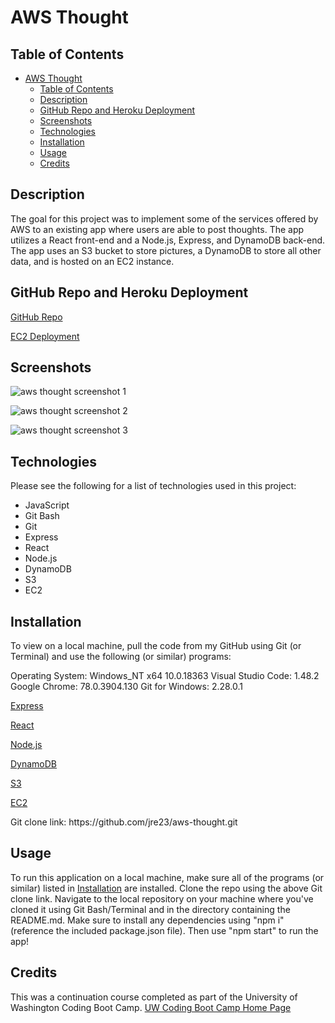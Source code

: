 # AWS Thought

## Table of Contents

- [AWS Thought](#aws-thought)
  - [Table of Contents](#table-of-contents)
  - [Description](#description)
  - [GitHub Repo and Heroku Deployment](#github-repo-and-heroku-deployment)
  - [Screenshots](#screenshots)
  - [Technologies](#technologies)
  - [Installation](#installation)
  - [Usage](#usage)
  - [Credits](#credits)

## Description

The goal for this project was to implement some of the services offered by AWS to an existing app where users are able to post thoughts. The app utilizes a React front-end and a Node.js, Express, and DynamoDB back-end. The app uses an S3 bucket to store pictures, a DynamoDB to store all other data, and is hosted on an EC2 instance.

## GitHub Repo and Heroku Deployment

[GitHub Repo](https://github.com/jre23/aws-thought)

[EC2 Deployment](http://3.142.42.81)

## Screenshots

![aws thought screenshot 1](https://user-images.githubusercontent.com/69170823/111114665-c4139f00-8520-11eb-8cf2-268b709ce15a.png)

![aws thought screenshot 2](https://user-images.githubusercontent.com/69170823/111114709-da215f80-8520-11eb-802c-39359c6a8661.png)

![aws thought screenshot 3](https://user-images.githubusercontent.com/69170823/111114789-fae9b500-8520-11eb-9c77-2643e5c8b42f.png)

## Technologies

Please see the following for a list of technologies used in this project:

- JavaScript
- Git Bash
- Git
- Express
- React
- Node.js
- DynamoDB
- S3
- EC2

## Installation

To view on a local machine, pull the code from my GitHub using Git (or Terminal) and use the following (or similar) programs:

Operating System: Windows_NT x64 10.0.18363
Visual Studio Code: 1.48.2
Google Chrome: 78.0.3904.130
Git for Windows: 2.28.0.1

[Express](https://expressjs.com)

[React](https://reactjs.org)

[Node.js](https://nodejs.org/en)

[DynamoDB](https://aws.amazon.com/dynamodb)

[S3](https://aws.amazon.com/s3)

[EC2](https://aws.amazon.com/ec2)

Git clone link: htt<span>ps://github.com/jre23/aws-thought.git</span>

## Usage

To run this application on a local machine, make sure all of the programs (or similar) listed in [Installation](#Installation) are installed. Clone the repo using the above Git clone link. Navigate to the local repository on your machine where you've cloned it using Git Bash/Terminal and in the directory containing the README.md. Make sure to install any dependencies using "npm i" (reference the included package.json file). Then use "npm start" to run the app!

## Credits

This was a continuation course completed as part of the University of Washington Coding Boot Camp. [UW Coding Boot Camp Home Page](https://bootcamp.uw.edu/coding/)
